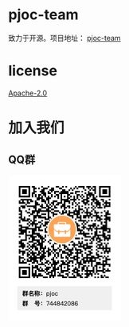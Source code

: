 # pjoc-team
致力于开源。项目地址：
[pjoc-team](https://github.com/pjoc-team)

# license
[Apache-2.0](https://www.apache.org/licenses/LICENSE-2.0)

# 加入我们
## QQ群
![](img/pjoc-qq.png)



